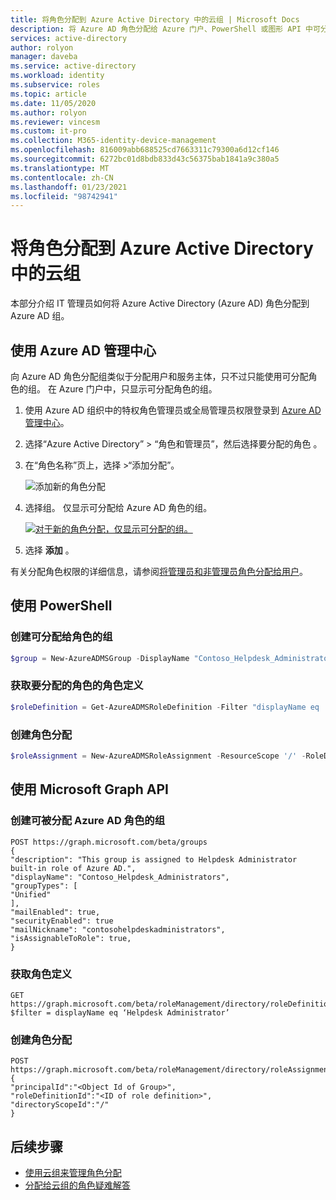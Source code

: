```yaml
---
title: 将角色分配到 Azure Active Directory 中的云组 | Microsoft Docs
description: 将 Azure AD 角色分配给 Azure 门户、PowerShell 或图形 API 中可分配角色的组。
services: active-directory
author: rolyon
manager: daveba
ms.service: active-directory
ms.workload: identity
ms.subservice: roles
ms.topic: article
ms.date: 11/05/2020
ms.author: rolyon
ms.reviewer: vincesm
ms.custom: it-pro
ms.collection: M365-identity-device-management
ms.openlocfilehash: 816009abb688525cd7663311c79300a6d12cf146
ms.sourcegitcommit: 6272bc01d8bdb833d43c56375bab1841a9c380a5
ms.translationtype: MT
ms.contentlocale: zh-CN
ms.lasthandoff: 01/23/2021
ms.locfileid: "98742941"
---
```

# <a name="assign-a-role-to-a-cloud-group-in-azure-active-directory"></a>将角色分配到 Azure Active Directory 中的云组

本部分介绍 IT 管理员如何将 Azure Active Directory (Azure AD) 角色分配到 Azure AD 组。

## <a name="using-azure-ad-admin-center"></a>使用 Azure AD 管理中心

向 Azure AD 角色分配组类似于分配用户和服务主体，只不过只能使用可分配角色的组。 在 Azure 门户中，只显示可分配角色的组。

1. 使用 Azure AD 组织中的特权角色管理员或全局管理员权限登录到 [Azure AD 管理中心](https://portal.azure.com/#blade/Microsoft_AAD_IAM/ActiveDirectoryMenuBlade/Overview)。

1. 选择“Azure Active Directory” > “角色和管理员”，然后选择要分配的角色 。

1. 在“角色名称”页上，选择 >“添加分配”。

   ![添加新的角色分配](./media/groups-assign-role/add-assignment.png)

1. 选择组。 仅显示可分配给 Azure AD 角色的组。

    [![对于新的角色分配，仅显示可分配的组。](./media/groups-assign-role/eligible-groups.png "对于新的角色分配，仅显示可分配的组。")](./media/groups-assign-role/eligible-groups.png#lightbox)

1. 选择 **添加** 。

有关分配角色权限的详细信息，请参阅[将管理员和非管理员角色分配给用户](../fundamentals/active-directory-users-assign-role-azure-portal.md)。

## <a name="using-powershell"></a>使用 PowerShell

### <a name="create-a-group-that-can-be-assigned-to-role"></a>创建可分配给角色的组

```powershell
$group = New-AzureADMSGroup -DisplayName "Contoso_Helpdesk_Administrators" -Description "This group is assigned to Helpdesk Administrator built-in role in Azure AD." -MailEnabled $true -SecurityEnabled $true -MailNickName "contosohelpdeskadministrators" -IsAssignableToRole $true 
```

### <a name="get-the-role-definition-for-the-role-you-want-to-assign"></a>获取要分配的角色的角色定义

```powershell
$roleDefinition = Get-AzureADMSRoleDefinition -Filter "displayName eq 'Helpdesk Administrator'" 
```

### <a name="create-a-role-assignment"></a>创建角色分配

```powershell
$roleAssignment = New-AzureADMSRoleAssignment -ResourceScope '/' -RoleDefinitionId $roleDefinition.Id -PrincipalId $group.Id 
```

## <a name="using-microsoft-graph-api"></a>使用 Microsoft Graph API

### <a name="create-a-group-that-can-be-assigned-azure-ad-role"></a>创建可被分配 Azure AD 角色的组

```
POST https://graph.microsoft.com/beta/groups
{
"description": "This group is assigned to Helpdesk Administrator built-in role of Azure AD.",
"displayName": "Contoso_Helpdesk_Administrators",
"groupTypes": [
"Unified"
],
"mailEnabled": true,
"securityEnabled": true
"mailNickname": "contosohelpdeskadministrators",
"isAssignableToRole": true,
}
```

### <a name="get-the-role-definition"></a>获取角色定义

```
GET https://graph.microsoft.com/beta/roleManagement/directory/roleDefinitions?$filter = displayName eq ‘Helpdesk Administrator’
```

### <a name="create-the-role-assignment"></a>创建角色分配

```
POST https://graph.microsoft.com/beta/roleManagement/directory/roleAssignments
{
"principalId":"<Object Id of Group>",
"roleDefinitionId":"<ID of role definition>",
"directoryScopeId":"/"
}
```
## <a name="next-steps"></a>后续步骤

- [使用云组来管理角色分配](groups-concept.md)
- [分配给云组的角色疑难解答](groups-faq-troubleshooting.md)
